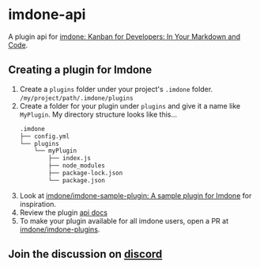 # imdone-api

A plugin api for [imdone: Kanban for Developers: In Your Markdown and Code](https://imdone.io/).

## Creating a plugin for Imdone
1. Create a `plugins` folder under your project's `.imdone` folder.
   `/my/project/path/.imdone/plugins`
1. Create a folder for your plugin under `plugins` and give it a name like `MyPlugin`.
   My directory structure looks like this...
   ```bash
   .imdone
   ├── config.yml
   └── plugins
       └── myPlugin
           ├── index.js
           ├── node_modules
           ├── package-lock.json
           └── package.json
   ```
1. Look at [imdone/imdone-sample-plugin: A sample plugin for Imdone](https://github.com/imdone/imdone-sample-plugin) for inspiration.
1. Review the plugin [api docs](https://imdone.github.io/imdone-api/)
2. To make your plugin available for all imdone users, open a PR at [imdone/imdone-plugins](https://github.com/imdone/imdone-plugins). 

## Join the discussion on [discord](https://discord.gg/ZAETw2dC)
